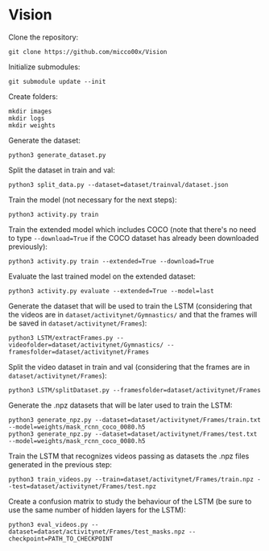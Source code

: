 # Vision

Clone the repository:
~~~~
git clone https://github.com/micco00x/Vision
~~~~

Initialize submodules:
~~~~
git submodule update --init
~~~~

Create folders:
~~~~
mkdir images
mkdir logs
mkdir weights
~~~~

Generate the dataset:
~~~~
python3 generate_dataset.py
~~~~

Split the dataset in train and val:
~~~~
python3 split_data.py --dataset=dataset/trainval/dataset.json
~~~~

Train the model (not necessary for the next steps):
~~~~
python3 activity.py train
~~~~

Train the extended model which includes COCO (note that there's no need to type
`--download=True` if the COCO dataset has already been downloaded previously):
~~~~
python3 activity.py train --extended=True --download=True
~~~~

Evaluate the last trained model on the extended dataset:
~~~~
python3 activity.py evaluate --extended=True --model=last
~~~~

Generate the dataset that will be used to train the LSTM (considering
that the videos are in `dataset/activitynet/Gymnastics/` and that the
frames will be saved in `dataset/activitynet/Frames`):
~~~~
python3 LSTM/extractFrames.py --videofolder=dataset/activitynet/Gymnastics/ --framesfolder=dataset/activitynet/Frames
~~~~

Split the video dataset in train and val (considering that the frames are
in `dataset/activitynet/Frames`):
~~~~
python3 LSTM/splitDataset.py --framesfolder=dataset/activitynet/Frames
~~~~

Generate the .npz datasets that will be later used to train the LSTM:
~~~~
python3 generate_npz.py --dataset=dataset/activitynet/Frames/train.txt --model=weights/mask_rcnn_coco_0080.h5
python3 generate_npz.py --dataset=dataset/activitynet/Frames/test.txt --model=weights/mask_rcnn_coco_0080.h5
~~~~

Train the LSTM that recognizes videos passing as datasets the .npz files
generated in the previous step:
~~~~
python3 train_videos.py --train=dataset/activitynet/Frames/train.npz --test=dataset/activitynet/Frames/test.npz
~~~~

Create a confusion matrix to study the behaviour of the LSTM (be sure to use the
same number of hidden layers for the LSTM):
~~~~
python3 eval_videos.py --dataset=dataset/activitynet/Frames/test_masks.npz --checkpoint=PATH_TO_CHECKPOINT
~~~~
